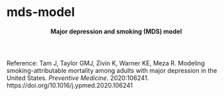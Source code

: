 # mds-model
<header><strong>Major depression and smoking (MDS) model</strong></header>

<p>
<p>Reference: Tam J, Taylor GMJ, Zivin K, Warner KE, Meza R. Modeling smoking-attributable mortality among adults with major depression in the United States. <i>Preventive Medicine</i>. 2020:106241.
https://doi.org/10.1016/j.ypmed.2020.106241 </p>
